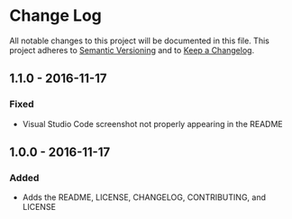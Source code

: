 # Change Log

All notable changes to this project will be documented in this file.
This project adheres to [Semantic Versioning](http://semver.org/) and to
[Keep a Changelog](http://keepachangelog.com).

## 1.1.0 - 2016-11-17

### Fixed

- Visual Studio Code screenshot not properly appearing in the README

## 1.0.0 - 2016-11-17

### Added

- Adds the README, LICENSE, CHANGELOG, CONTRIBUTING, and LICENSE
